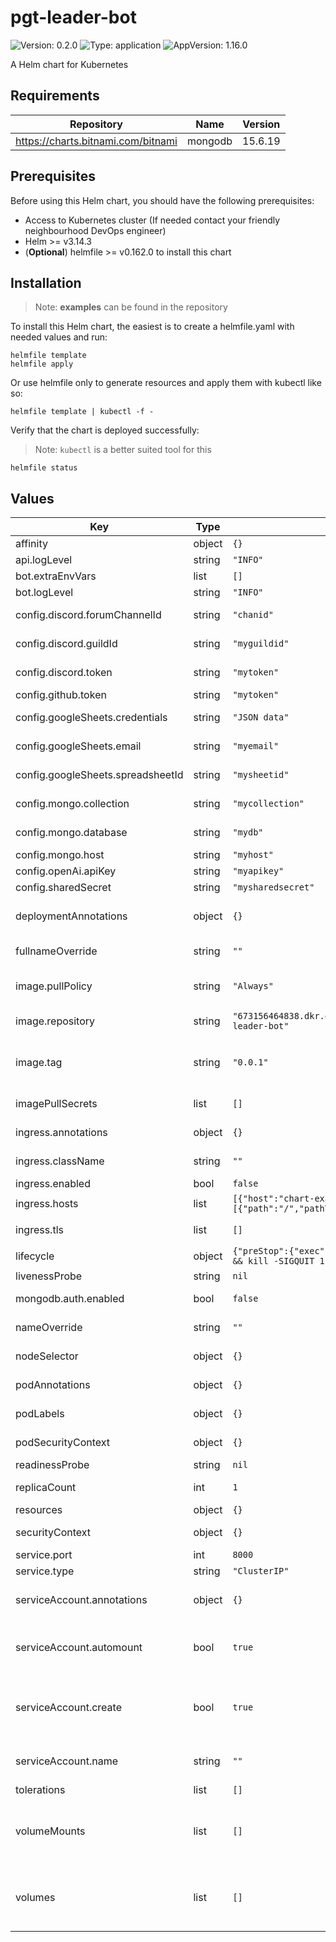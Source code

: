 # pgt-leader-bot

![Version: 0.2.0](https://img.shields.io/badge/Version-0.2.0-informational?style=flat-square) ![Type: application](https://img.shields.io/badge/Type-application-informational?style=flat-square) ![AppVersion: 1.16.0](https://img.shields.io/badge/AppVersion-1.16.0-informational?style=flat-square)

A Helm chart for Kubernetes

## Requirements

| Repository | Name | Version |
|------------|------|---------|
| https://charts.bitnami.com/bitnami | mongodb | 15.6.19 |

## Prerequisites

Before using this Helm chart, you should have the following prerequisites:

- Access to Kubernetes cluster (If needed contact your friendly neighbourhood DevOps engineer)
- Helm >= v3.14.3
- (**Optional**) helmfile >= v0.162.0 to install this chart

## Installation

> Note: **examples** can be found in the repository

To install this Helm chart, the easiest is to create a helmfile.yaml with needed values and run:

```
helmfile template
helmfile apply
```

Or use helmfile only to generate resources and apply them with kubectl like so:

```
helmfile template | kubectl -f -
```

Verify that the chart is deployed successfully:

> Note: `kubectl` is a better suited tool for this

```
helmfile status
```

## Values

| Key | Type | Default | Description |
|-----|------|---------|-------------|
| affinity | object | `{}` | Affinity rules |
| api.logLevel | string | `"INFO"` | Logs Level |
| bot.extraEnvVars | list | `[]` |  |
| bot.logLevel | string | `"INFO"` | Logs Level |
| config.discord.forumChannelId | string | `"chanid"` | Discord Channel ID |
| config.discord.guildId | string | `"myguildid"` | Discord Guild/Server ID |
| config.discord.token | string | `"mytoken"` | Discord API Token |
| config.github.token | string | `"mytoken"` | Github API Token |
| config.googleSheets.credentials | string | `"JSON data"` | Google Sheets API Credentials |
| config.googleSheets.email | string | `"myemail"` | Email to send notifications to |
| config.googleSheets.spreadsheetId | string | `"mysheetid"` | Google Sheets Spreadsheet ID |
| config.mongo.collection | string | `"mycollection"` | MongoDB Collection |
| config.mongo.database | string | `"mydb"` | MongoDB Database |
| config.mongo.host | string | `"myhost"` | MongoDB Host |
| config.openAi.apiKey | string | `"myapikey"` | OpenAI API Key |
| config.sharedSecret | string | `"mysharedsecret"` | Shared Secret |
| deploymentAnnotations | object | `{}` | Annotations to add to deployments |
| fullnameOverride | string | `""` | The full release name override |
| image.pullPolicy | string | `"Always"` | The pullPolicy used when pulling the image |
| image.repository | string | `"673156464838.dkr.ecr.us-west-2.amazonaws.com/pgt-leader-bot"` | The repository of the image |
| image.tag | string | `"0.0.1"` | Overrides the image tag whose default is the chart appVersion. |
| imagePullSecrets | list | `[]` | The secrets used to pull the image |
| ingress.annotations | object | `{}` | Ingress Annotations |
| ingress.className | string | `""` | Ingress Class Name |
| ingress.enabled | bool | `false` | Enable Ingress |
| ingress.hosts | list | `[{"host":"chart-example.local","paths":[{"path":"/","pathType":"ImplementationSpecific"}]}]` | Ingress Hosts |
| ingress.tls | list | `[]` | Ingress TLS configuration |
| lifecycle | object | `{"preStop":{"exec":{"command":["sh","-c","sleep 15 && kill -SIGQUIT 1"]}}}` | Lifecycle hooks |
| livenessProbe | string | `nil` | Liveness Probe |
| mongodb.auth.enabled | bool | `false` | Enable MongoDB Authentication |
| nameOverride | string | `""` | The release name override |
| nodeSelector | object | `{}` | Node selector labels |
| podAnnotations | object | `{}` | Annotations to add to the pods |
| podLabels | object | `{}` | Label to add to the pods |
| podSecurityContext | object | `{}` | The Pod Security Context |
| readinessProbe | string | `nil` | Readiness Probe |
| replicaCount | int | `1` | The number of replicas |
| resources | object | `{}` | The Resources |
| securityContext | object | `{}` | The Security Context |
| service.port | int | `8000` | The service port |
| service.type | string | `"ClusterIP"` | The service type |
| serviceAccount.annotations | object | `{}` | Annotations to add to the service account |
| serviceAccount.automount | bool | `true` | Automatically mount a ServiceAccount's API credentials? |
| serviceAccount.create | bool | `true` | Specifies whether a service account should be created |
| serviceAccount.name | string | `""` | The name of the service account to use. |
| tolerations | list | `[]` | Tolerations |
| volumeMounts | list | `[]` | Additional volumeMounts on the output Deployment definition. |
| volumes | list | `[]` | Additional volumes on the output Deployment definition. |

